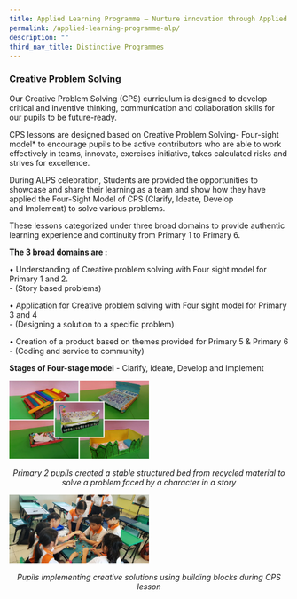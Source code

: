 ```yaml
---
title: Applied Learning Programme – Nurture innovation through Applied Learning
permalink: /applied-learning-programme-alp/
description: ""
third_nav_title: Distinctive Programmes
---
```

### Creative Problem Solving

Our Creative Problem Solving (CPS) curriculum is designed to develop critical and inventive thinking, communication and collaboration skills for our pupils to be future-ready.

CPS lessons are designed based on Creative Problem Solving- Four-sight model\* to encourage pupils to be active contributors who are able to work effectively in teams, innovate, exercises initiative, takes calculated risks and strives for excellence.

During ALPS celebration, Students are provided the opportunities to showcase and share their learning as a team and show how they have applied the Four-Sight Model of CPS (Clarify, Ideate, Develop  
and Implement) to solve various problems.

These lessons categorized under three broad domains to provide authentic learning experience and continuity from Primary 1 to Primary 6.

**The 3 broad domains are :**

• Understanding of Creative problem solving with Four sight model for Primary 1 and 2.  
\- (Story based problems)

• Application for Creative problem solving with Four sight model for Primary 3 and 4  
\- (Designing a solution to a specific problem)

• Creation of a product based on themes provided for Primary 5 &amp; Primary 6  
\- (Coding and service to community)

**Stages of Four-stage model**&nbsp;\- Clarify, Ideate, Develop and Implement

<style>  
img {  
  display: block;  
  margin-left: auto;  
  margin-right: auto;  
}  
</style>  
<img src="/images/P2-Product.jpeg" alt="Primary 2 pupils created a stable structured bed from recycled material to solve a problem faced by a character in a story" style="width:50%;">  
  


<p style="text-align:center;"><em>Primary 2 pupils created a stable structured bed from recycled material to solve a problem faced by a character in a story</em></p>

<style>  
img {  
  display: block;  
  margin-left: auto;  
  margin-right: auto;  
}  
</style>  
<img src="/images/P4_CPS-768x373.jpeg" alt="Pupils implementing creative solutions using building blocks during CPS lesson" style="width:50%;">  
  


<p style="text-align:center;"><em>Pupils implementing creative solutions using building blocks during CPS lesson</em></p>

